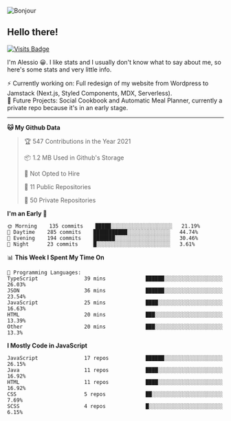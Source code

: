 ![Bonjour](https://i.redd.it/ayih4qogh2a51.png)

## Hello there!
[![Visits Badge](https://badges.pufler.dev/visits/PandaSekh/PandaSekh)](https://alessiofranceschi.me)

I'm Alessio 😀. I like stats and I usually don't know what to say about me, so here's some stats and very little info.

⚡ Currently working on: Full redesign of my website from Wordpress to Jamstack (Next.js, Styled Components, MDX, Serverless).  
🤔 Future Projects: Social Cookbook and Automatic Meal Planner, currently a private repo because it's in an early stage.

---

<!--START_SECTION:waka-->
**🐱 My Github Data** 

> 🏆 547 Contributions in the Year 2021
 > 
> 📦 1.2 MB Used in Github's Storage 
 > 
> 🚫 Not Opted to Hire
 > 
> 📜 11 Public Repositories 
 > 
> 🔑 50 Private Repositories  
 > 
**I'm an Early 🐤** 

```text
🌞 Morning    135 commits    █████░░░░░░░░░░░░░░░░░░░░   21.19% 
🌆 Daytime    285 commits    ███████████░░░░░░░░░░░░░░   44.74% 
🌃 Evening    194 commits    ███████░░░░░░░░░░░░░░░░░░   30.46% 
🌙 Night      23 commits     █░░░░░░░░░░░░░░░░░░░░░░░░   3.61%

```


📊 **This Week I Spent My Time On** 

```text
💬 Programming Languages: 
TypeScript               39 mins             ██████░░░░░░░░░░░░░░░░░░░   26.03% 
JSON                     36 mins             ██████░░░░░░░░░░░░░░░░░░░   23.54% 
JavaScript               25 mins             ████░░░░░░░░░░░░░░░░░░░░░   16.63% 
HTML                     20 mins             ███░░░░░░░░░░░░░░░░░░░░░░   13.39% 
Other                    20 mins             ███░░░░░░░░░░░░░░░░░░░░░░   13.3%

```

**I Mostly Code in JavaScript** 

```text
JavaScript               17 repos            ██████░░░░░░░░░░░░░░░░░░░   26.15% 
Java                     11 repos            ████░░░░░░░░░░░░░░░░░░░░░   16.92% 
HTML                     11 repos            ████░░░░░░░░░░░░░░░░░░░░░   16.92% 
CSS                      5 repos             ██░░░░░░░░░░░░░░░░░░░░░░░   7.69% 
SCSS                     4 repos             █░░░░░░░░░░░░░░░░░░░░░░░░   6.15%

```



<!--END_SECTION:waka-->
